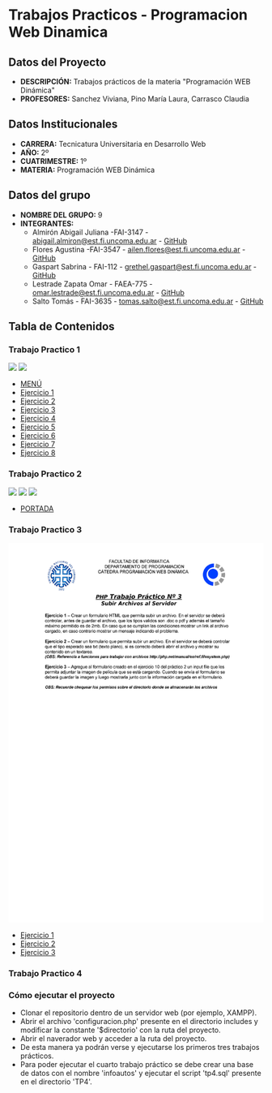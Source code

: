 # Trabajos Practicos - Programacion Web Dinamica
## Datos del Proyecto
- **DESCRIPCIÓN:** Trabajos prácticos de la materia "Programación WEB Dinámica"
- **PROFESORES:** Sanchez Viviana, Pino María Laura, Carrasco Claudia
## Datos Institucionales
- **CARRERA:** Tecnicatura Universitaria en Desarrollo Web
- **AÑO:** 2º
- **CUATRIMESTRE:** 1º
- **MATERIA:** Programación WEB Dinámica
## Datos del grupo
- **NOMBRE DEL GRUPO:** 9
- **INTEGRANTES:** 
  - Almirón Abigail Juliana -FAI-3147 - abigail.almiron@est.fi.uncoma.edu.ar - [GitHub](https://github.com/abialmiron/)
  - Flores Agustina -FAI-3547 - ailen.flores@est.fi.uncoma.edu.ar - [GitHub](https://github.com/agusflores1/)
  - Gaspart Sabrina - FAI-112 - grethel.gaspart@est.fi.uncoma.edu.ar - [GitHub](https://github.com/sabrinagaspart)
  - Lestrade Zapata Omar - FAEA-775 - omar.lestrade@est.fi.uncoma.edu.ar - [GitHub](https://github.com/Lestradez)
  - Salto Tomás - FAI-3635 - tomas.salto@est.fi.uncoma.edu.ar - [GitHub](https://github.com/tomassalto)

## Tabla de Contenidos
### Trabajo Practico 1

![](./assets/img/TP1_PHPHTML_20_Página_1.png)
![](./assets/img/TP1_PHPHTML_20_Página_2.png)

- [MENÚ](./TP1/Vista/MENU.html)
- [Ejercicio 1](./TP1/Vista/vistaej1.html)
- [Ejercicio 2](./TP1/Vista/vistaej2.html)
- [Ejercicio 3](./TP1/Vista/vistaej3.html)
- [Ejercicio 4](./TP1/Vista/vistaej4.html)
- [Ejercicio 5](./TP1/Vista/vistaej5.html)
- [Ejercicio 6](./TP1/Vista/vistaej6.html)
- [Ejercicio 7](./TP1/Vista/vistaej7.html)
- [Ejercicio 8](./TP1/Vista/vistaej8.html)
### Trabajo Practico 2
![](./assets/img/TP2_Validacion_BootStrap_20_Página_1.png)
![](./assets/img/TP2_Validacion_BootStrap_20_Página_2.png)
![](./assets/img/TP2_Validacion_BootStrap_20_Página_3.png)

- [PORTADA](./TP2/ej1.html)

### Trabajo Practico 3
![](./assets/img/TP3_SubirArchivos.png)

- [Ejercicio 1](./TP3/Ej1)
- [Ejercicio 2](./TP3/Ej2)
- [Ejercicio 3](./TP3/Ej3)
### Trabajo Practico 4


### Cómo ejecutar el proyecto
- Clonar el repositorio dentro de un servidor web (por ejemplo, XAMPP).
- Abrir el archivo 'configuracion.php' presente en el directorio includes y modificar la constante '$directorio' con la ruta del proyecto.
- Abrir el naverador web y acceder a la ruta del proyecto.
- De esta manera ya podrán verse y ejecutarse los primeros tres trabajos prácticos.
- Para poder ejecutar el cuarto trabajo práctico se debe crear una base de datos con el nombre 'infoautos' y ejecutar el script 'tp4.sql' presente en el directorio 'TP4'.


